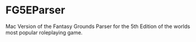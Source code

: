 # FG5EParser
Mac Version of the Fantasy Grounds Parser for the 5th Edition of the worlds most popular roleplaying game.
